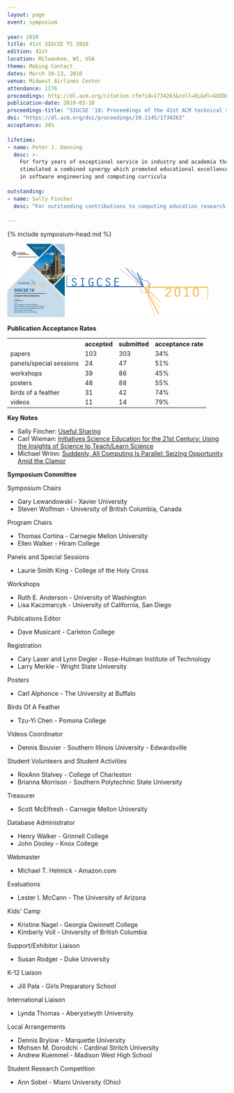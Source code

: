 ```yaml
---
layout: page
event: symposium

year: 2010
title: 41st SIGCSE TS 2010
edition: 41st
location: Milwaukee, WI, USA
theme: Making Contact
dates: March 10-13, 2010
venue: Midwest Airlines Center
attendance: 1176
proceedings: http://dl.acm.org/citation.cfm?id=1734263&coll=DL&dl=GUIDE&CFID=442502926&CFTOKEN=81515461
publication-date: 2010-03-10
proceedings-title: "SIGCSE '10: Proceedings of the 41st ACM technical symposium on Computer science education"
doi: "https://dl.acm.org/doi/proceedings/10.1145/1734263"
acceptance: 34%

lifetime:
- name: Peter J. Denning
  desc: >-
    For forty years of exceptional service in industry and academia that 
    stimulated a combined synergy which promoted educational excellence 
    in software engineering and computing curricula

outstanding:
- name: Sally Fincher
  desc: "For outstanding contributions to computing education research and inspiring a generation of computing education researchers."

---
```


{% include symposium-head.md %}

<img src="images/covers/SIGCSE10.jpg">

<img src="images/logos/sigcse2010_logo.png">


**Publication Acceptance Rates**

 <table class="table table-hover table-sm"><tbody><tr><th></th>
<th>accepted</th>
<th>submitted</th>
<th>acceptance rate</th>
</tr><tr><td>papers</td>
<td> 103</td>
<td> 303</td>
<td> 34%</td>
</tr><tr><td>panels/special sessions</td>
<td> 24</td>
<td> 47</td>
<td> 51%</td>
</tr><tr><td>workshops</td>
<td> 39</td>
<td> 86</td>
<td> 45%</td>
</tr><tr><td>posters</td>
<td> 48</td>
<td> 88</td>
<td> 55%</td>
</tr><tr><td>birds of a feather</td>
<td> 31</td>
<td> 42</td>
<td> 74%</td>
</tr><tr><td>videos</td>
<td> 11</td>
<td> 14</td>
<td> 79%</td>
</tr></tbody></table>


**Key Notes**

-   Sally Fincher: [Useful
    Sharing](http://dl.acm.org/citation.cfm?id=1734265&CFID=442502926&CFTOKEN=81515461)
-   Carl Wieman: [Initiatives Science Education for the 21st Century:
    Using the Insights of Science to Teach/Learn
    Science](http://dl.acm.org/citation.cfm?id=1734333&CFID=442502926&CFTOKEN=81515461)
-   Michael Wrinn: [Suddenly, All Computing Is Parallel: Seizing
    Opportunity Amid the
    Clamor](http://dl.acm.org/citation.cfm?id=1734453&CFID=442502926&CFTOKEN=81515461)

**Symposium Committee**

Symposium Chairs

-   Gary Lewandowski - Xavier University
-   Steven Wolfman - University of British Columbia, Canada

Program Chairs

-   Thomas Cortina - Carnegie Mellon University
-   Ellen Walker - Hiram College

Panels and Special Sessions

-   Laurie Smith King - College of the Holy Cross

Workshops

-   Ruth E. Anderson - University of Washington
-   Lisa Kaczmarcyk - University of California, San Diego

Publications Editor

-   Dave Musicant - Carleton College

Registration

-   Cary Laxer and Lynn Degler - Rose-Hulman Institute of Technology
-   Larry Merkle - Wright State University

Posters

-   Carl Alphonce - The University at Buffalo

Birds Of A Feather

-   Tzu-Yi Chen - Pomona College

Videos Coordinator

-   Dennis Bouvier - Southern Illinois University - Edwardsville

Student Volunteers and Student Activities

-   RoxAnn Stalvey - College of Charleston
-   Brianna Morrison - Southern Polytechnic State University

Treasurer

-   Scott McElfresh - Carnegie Mellon University

Database Administrator

-   Henry Walker - Grinnell College
-   John Dooley - Knox College

Webmaster

-   Michael T. Helmick - Amazon.com

Evaluations

-   Lester I. McCann - The University of Arizona

Kids\' Camp

-   Kristine Nagel - Georgia Gwinnett College
-   Kimberly Voll - University of British Columbia

Support/Exhibitor Liaison

-   Susan Rodger - Duke University

K-12 Liaison

-   Jill Pala - Girls Preparatory School

International Liaison

-   Lynda Thomas - Aberystwyth University

Local Arrangements

-   Dennis Brylow - Marquette University
-   Mohsen M. Dorodchi - Cardinal Stritch University
-   Andrew Kuemmel - Madison West High School

Student Research Competition

-   Ann Sobel - Miami University (Ohio)
